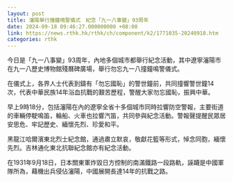 ```yaml
---
layout: post
title: 瀋陽舉行撞鐘鳴警儀式　紀念「九一八事變」93周年
date: 2024-09-18 09:46:27.000000000 +08:00
link: https://news.rthk.hk/rthk/ch/component/k2/1771035-20240918.htm
categories: rthk
---
```


今日是「九一八事變」93周年，內地多個城市都舉行紀念活動，其中遼寧瀋陽市在九一八歷史博物館殘曆碑廣場，舉行勿忘九一八撞鐘鳴警儀式。

在儀式上，各界人士代表到鑄有「勿忘國恥」的警世鐘前，共同撞響警世鐘14次，代表中華民族14年浴血抗戰的艱苦歷程，警醒大家勿忘國恥，振興中華。

早上9時18分，包括瀋陽在內的遼寧全省十多個城市同時拉響防空警報，主要街道的車輛停駛鳴笛，輪船、火車也拉響汽笛，共同參與紀念活動。警報聲提醒民眾居安思危、牢記歷史、緬懷先烈、珍愛和平。

黑龍江哈爾濱東北烈士紀念館，通過肅立默哀，敬獻花籃等形式，悼念同胞，緬懷先烈。吉林通化東北抗聯紀念館亦有紀念活動。

在1931年9月18日，日本關東軍炸毀日方控制的南滿鐵路一段路軌，誣衊是中國軍隊所為，藉機出兵侵佔瀋陽，中國展開長達14年的抗戰之路。
